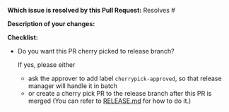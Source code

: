 **Which issue is resolved by this Pull Request:**
Resolves #

<!-- You can delete this section if no corresponding issue -->

**Description of your changes:**


**Checklist:**
- Do you want this PR cherry picked to release branch?

    If yes, please either
    * ask the approver to add label `cherrypick-approved`, so that release manager
    will handle it in batch
    * or create a cherry pick PR to the release branch after this PR is merged
    (You can refer to [RELEASE.md](https://github.com/kubeflow/pipelines/blob/master/RELEASE.md#option---git-cherry-pick) for how to do it.)
